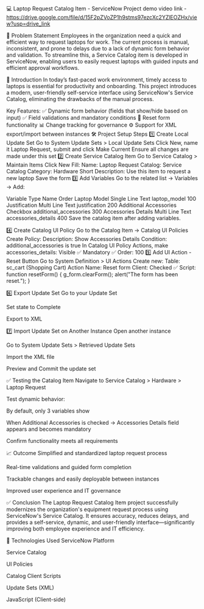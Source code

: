 💻 Laptop Request Catalog Item - ServiceNow Project
demo video link -  https://drive.google.com/file/d/15F2pZVoZP1h9stms97ezcXc2YZlEOZHx/view?usp=drive_link

📌 Problem Statement Employees in the organization need a quick and efficient way to request laptops for work. The current process is manual, inconsistent, and prone to delays due to a lack of dynamic form behavior and validation. To streamline this, a Service Catalog item is developed in ServiceNow, enabling users to easily request laptops with guided inputs and efficient approval workflows.

📘 Introduction In today’s fast-paced work environment, timely access to laptops is essential for productivity and onboarding. This project introduces a modern, user-friendly self-service interface using ServiceNow's Service Catalog, eliminating the drawbacks of the manual process.

Key Features: ✅ Dynamic form behavior (fields that show/hide based on input) ✅ Field validations and mandatory conditions 🔁 Reset form functionality 📊 Change tracking for governance ⚙️ Support for XML export/import between instances 🛠️ Project Setup Steps 1️⃣ Create Local Update Set Go to System Update Sets > Local Update Sets Click New, name it Laptop Request, submit and click Make Current Ensure all changes are made under this set 2️⃣ Create Service Catalog Item Go to Service Catalog > Maintain Items Click New Fill: Name: Laptop Request Catalog: Service Catalog Category: Hardware Short Description: Use this item to request a new laptop Save the form 3️⃣ Add Variables Go to the related list → Variables → Add:

Variable Type Name Order Laptop Model Single Line Text laptop_model 100 Justification Multi Line Text justification 200 Additional Accessories Checkbox additional_accessories 300 Accessories Details Multi Line Text accessories_details 400 Save the catalog item after adding variables.

4️⃣ Create Catalog UI Policy Go to the Catalog Item → Catalog UI Policies Create Policy: Description: Show Accessories Details Condition: additional_accessories is true In Catalog UI Policy Actions, make accessories_details: Visible ✅ Mandatory ✅ Order: 100 5️⃣ Add UI Action - Reset Button Go to System Definition > UI Actions Create new: Table: sc_cart (Shopping Cart) Action Name: Reset form Client: Checked ✅ Script: function resetForm() { g_form.clearForm(); alert("The form has been reset."); }

6️⃣ Export Update Set Go to your Update Set

Set state to Complete

Export to XML

7️⃣ Import Update Set on Another Instance Open another instance

Go to System Update Sets > Retrieved Update Sets

Import the XML file

Preview and Commit the update set

✅ Testing the Catalog Item Navigate to Service Catalog > Hardware > Laptop Request

Test dynamic behavior:

By default, only 3 variables show

When Additional Accessories is checked → Accessories Details field appears and becomes mandatory

Confirm functionality meets all requirements

📈 Outcome Simplified and standardized laptop request process

Real-time validations and guided form completion

Trackable changes and easily deployable between instances

Improved user experience and IT governance

✅ Conclusion The Laptop Request Catalog Item project successfully modernizes the organization's equipment request process using ServiceNow's Service Catalog. It ensures accuracy, reduces delays, and provides a self-service, dynamic, and user-friendly interface—significantly improving both employee experience and IT efficiency.

📂 Technologies Used ServiceNow Platform

Service Catalog

UI Policies

Catalog Client Scripts

Update Sets (XML)

JavaScript (Client-side)
